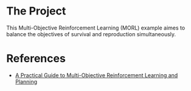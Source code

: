 # The Project
This Multi-Objective Reinforcement Learning (MORL) example aimes to balance the objectives of survival and reproduction simultaneously.

# References
- [A Practical Guide to Multi-Objective Reinforcement Learning and Planning](https://arxiv.org/abs/2103.09568)

